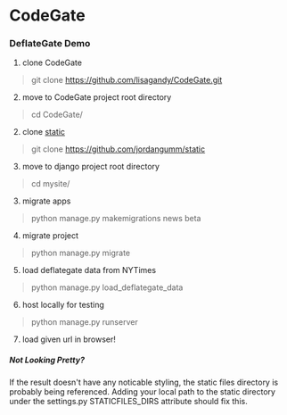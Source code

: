 # CodeGate


### DeflateGate Demo

1. clone CodeGate
  > git clone https://github.com/lisagandy/CodeGate.git

2. move to CodeGate project root directory
  > cd CodeGate/
  
2. clone [static](https://github.com/jordangumm/static)
  > git clone https://github.com/jordangumm/static

3. move to django project root directory
  > cd mysite/

3. migrate apps
  > python manage.py makemigrations news beta

4. migrate project
  > python manage.py migrate

5. load deflategate data from NYTimes
  > python manage.py load_deflategate_data

6. host locally for testing
  > python manage.py runserver
  
7. load given url in browser!


##### Not Looking Pretty?
If the result doesn't have any noticable styling, the static files directory is probably being referenced.
Adding your local path to the static directory under the settings.py STATICFILES_DIRS attribute should fix this.

